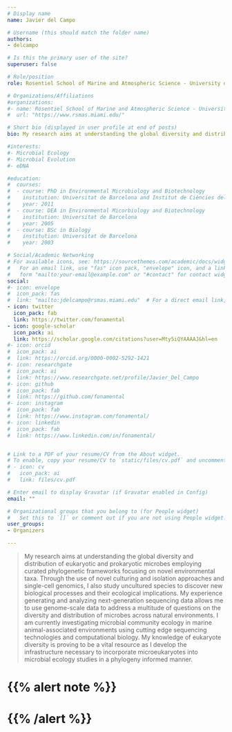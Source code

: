 ```yaml
---
# Display name
name: Javier del Campo

# Username (this should match the folder name)
authors:
- delcampo

# Is this the primary user of the site?
superuser: false

# Role/position
role: Rosentiel School of Marine and Atmospheric Science - University of Miami

# Organizations/Affiliations
#organizations:
#- name: Rosentiel School of Marine and Atmospheric Science - University of Miami
#  url: "https://www.rsmas.miami.edu/"

# Short bio (displayed in user profile at end of posts)
bio: My research aims at understanding the global diversity and distribution of eukaryotic and prokaryotic microbes employing curated phylogenetic frameworks focusing on novel environmental taxa.

#interests:
#- Microbial Ecology
#- Microbial Evolution
#- eDNA

#education:
#  courses:
#  - course: PhD in Environmental Microbiology and Biotechnology
#    institution: Universitat de Barcelona and Institut de Ciències del Mar
#    year: 2011
#  - course: DEA in Environmental Micorbiology and Biotechnology
#    institution: Universitat de Barcelona
#    year: 2005
#  - course: BSc in Biology
#    institution: Universitat de Barcelona
#    year: 2003

# Social/Academic Networking
# For available icons, see: https://sourcethemes.com/academic/docs/widgets/#icons
#   For an email link, use "fas" icon pack, "envelope" icon, and a link in the
#   form "mailto:your-email@example.com" or "#contact" for contact widget.
social:
#- icon: envelope
#  icon_pack: fas
#  link: "mailto:jdelcampo@rsmas.miami.edu"  # For a direct email link, use "mailto:test@example.org".
- icon: twitter
  icon_pack: fab
  link: https://twitter.com/fonamental
- icon: google-scholar
  icon_pack: ai
  link: https://scholar.google.com/citations?user=Mty5iQYAAAAJ&hl=en
#- icon: orcid
#  icon_pack: ai
#  link: https://orcid.org/0000-0002-5292-1421
#- icon: researchgate
#  icon_pack: ai
#  link: https://www.researchgate.net/profile/Javier_Del_Campo
#- icon: github
#  icon_pack: fab
#  link: https://github.com/fonamental
#- icon: instagram
#  icon_pack: fab
#  link: https://www.instagram.com/fonamental/
#- icon: linkedin
#  icon_pack: fab
#  link: https://www.linkedin.com/in/fonamental/


# Link to a PDF of your resume/CV from the About widget.
# To enable, copy your resume/CV to `static/files/cv.pdf` and uncomment the lines below.
# - icon: cv
#   icon_pack: ai
#   link: files/cv.pdf

# Enter email to display Gravatar (if Gravatar enabled in Config)
email: ""

# Organizational groups that you belong to (for People widget)
#   Set this to `[]` or comment out if you are not using People widget.
user_groups:
- Organizers

---
```


>My research aims at understanding the global diversity and distribution of eukaryotic and prokaryotic microbes employing curated phylogenetic frameworks focusing on novel environmental taxa. Through the use of novel culturing and isolation approaches and single-cell genomics, I also study uncultured species to discover new biological processes and their ecological implications. My experience generating and analyzing next-generation sequencing data allows me to use genome-scale data to address a multitude of questions on the diversity and distribution of microbes across natural environments. I am currently investigating microbial community ecology in marine animal-associated environments using cutting edge sequencing technologies and computational biology. My knowledge of eukaryote diversity is proving to be a vital resource as I develop the infrastructure necessary to incorporate microeukaryotes into microbial ecology studies in a phylogeny informed manner.

# {{% alert note %}}
# {{% /alert %}}
